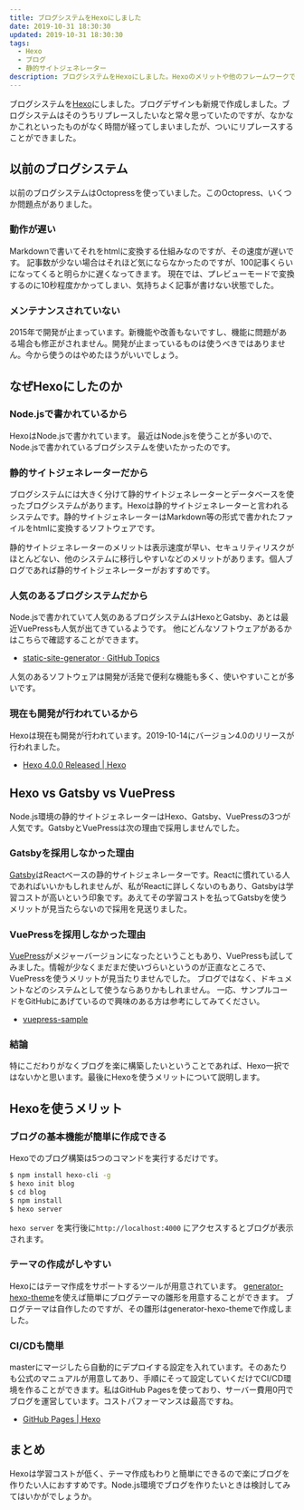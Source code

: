 ```yaml
---
title: ブログシステムをHexoにしました
date: 2019-10-31 18:30:30
updated: 2019-10-31 18:30:30
tags: 
  - Hexo 
  - ブログ 
  - 静的サイトジェネレーター
description: ブログシステムをHexoにしました。Hexoのメリットや他のフレームワークであるGatsubyやVuePressと比較した結果などをまとめました。
---
```


ブログシステムを<a href="https://hexo.io/" target="_blank" class="outbound">Hexo</a>にしました。ブログデザインも新規で作成しました。ブログシステムはそのうちリプレースしたいなと常々思っていたのですが、なかなかこれといったものがなく時間が経ってしまいましたが、ついにリプレースすることができました。

## 以前のブログシステム

以前のブログシステムはOctopressを使っていました。このOctopress、いくつか問題点がありました。

### 動作が遅い

Markdownで書いてそれをhtmlに変換する仕組みなのですが、その速度が遅いです。
記事数が少ない場合はそれほど気にならなかったのですが、100記事くらいになってくると明らかに遅くなってきます。
現在では、プレビューモードで変換するのに10秒程度かかってしまい、気持ちよく記事が書けない状態でした。

### メンテナンスされていない
2015年で開発が止まっています。新機能や改善もないですし、機能に問題がある場合も修正がされません。開発が止まっているものは使うべきではありません。今から使うのはやめたほうがいいでしょう。

## なぜHexoにしたのか

### Node.jsで書かれているから

HexoはNode.jsで書かれています。
最近はNode.jsを使うことが多いので、Node.jsで書かれているブログシステムを使いたかったのです。

### 静的サイトジェネレーターだから

ブログシステムには大きく分けて静的サイトジェネレーターとデータベースを使ったブログシステムがあります。Hexoは静的サイトジェネレーターと言われるシステムです。静的サイトジェネレーターはMarkdown等の形式で書かれたファイルをhtmlに変換するソフトウェアです。

静的サイトジェネレーターのメリットは表示速度が早い、セキュリティリスクがほとんどない、他のシステムに移行しやすいなどのメリットがあります。個人ブログであれば静的サイトジェネレーターがおすすめです。

### 人気のあるブログシステムだから

Node.jsで書かれていて人気のあるブログシステムはHexoとGatsby、あとは最近VuePressも人気が出てきているようです。
他にどんなソフトウェアがあるかはこちらで確認することができます。
* <a href="https://github.com/topics/static-site-generator" target="_blank" class="outbound">static-site-generator · GitHub Topics</a>

人気のあるソフトウェアは開発が活発で便利な機能も多く、使いやすいことが多いです。

### 現在も開発が行われているから

Hexoは現在も開発が行われています。2019-10-14にバージョン4.0のリリースが行われました。

* <a href="https://hexo.io/news/2019/10/14/hexo-4-released/" target="_blank" class="outbound">Hexo 4.0.0 Released | Hexo</a>

## Hexo vs Gatsby vs VuePress

Node.js環境の静的サイトジェネレーターはHexo、Gatsby、VuePressの3つが人気です。GatsbyとVuePressは次の理由で採用しませんでした。

### Gatsbyを採用しなかった理由

<a href="https://www.gatsbyjs.org/" target="_blank" class="outbound">Gatsby</a>はReactベースの静的サイトジェネレーターです。Reactに慣れている人であればいいかもしれませんが、私がReactに詳しくないのもあり、Gatsbyは学習コストが高いという印象です。あえてその学習コストを払ってGatsbyを使うメリットが見当たらないので採用を見送りました。

### VuePressを採用しなかった理由

<a href="https://vuepress.vuejs.org/" target="_blank" class="outbound">VuePress</a>がメジャーバージョンになったということもあり、VuePressも試してみました。情報が少なくまだまだ使いづらいというのが正直なところで、VuePressを使うメリットが見当たりませんでした。
ブログではなく、ドキュメントなどのシステムとして使うならありかもしれません。
一応、サンプルコードをGitHubにあげているので興味のある方は参考にしてみてください。
* <a href="https://github.com/shoyan/vuepress-sample" target="_blank" class="outbound">vuepress-sample</a>

### 結論

特にこだわりがなくブログを楽に構築したいということであれば、Hexo一択ではないかと思います。最後にHexoを使うメリットについて説明します。

## Hexoを使うメリット

### ブログの基本機能が簡単に作成できる

Hexoでのブログ構築は5つのコマンドを実行するだけです。

```bash
$ npm install hexo-cli -g
$ hexo init blog
$ cd blog
$ npm install
$ hexo server
```

`hexo server` を実行後に`http://localhost:4000` にアクセスするとブログが表示されます。

### テーマの作成がしやすい

Hexoにはテーマ作成をサポートするツールが用意されています。
<a href="https://www.npmjs.com/package/generator-hexo-theme" target="_blank" class="outbound">generator-hexo-theme</a>を使えば簡単にブログテーマの雛形を用意することができます。
ブログテーマは自作したのですが、その雛形はgenerator-hexo-themeで作成しました。

### CI/CDも簡単

masterにマージしたら自動的にデプロイする設定を入れています。そのあたりも公式のマニュアルが用意してあり、手順にそって設定していくだけでCI/CD環境を作ることができます。私はGitHub Pagesを使っており、サーバー費用0円でブログを運営しています。コストパフォーマンスは最高ですね。

* <a href="https://hexo.io/docs/github-pages.html" target="_blank" class="outbound">GitHub Pages | Hexo</a>

## まとめ

Hexoは学習コストが低く、テーマ作成もわりと簡単にできるので楽にブログを作りたい人におすすめです。Node.js環境でブログを作りたいときは検討してみてはいかがでしょうか。

